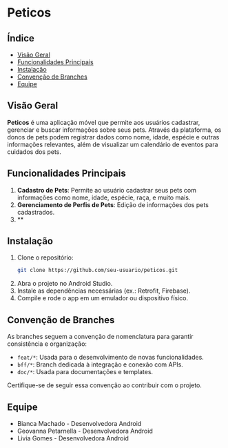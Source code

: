 # Peticos

## Índice
- [Visão Geral](#visão-geral)
- [Funcionalidades Principais](#funcionalidades-principais)
- [Instalação](#instalação)
- [Convenção de Branches](#convenção-de-branches)
- [Equipe](#equipe)

## Visão Geral
**Peticos** é uma aplicação móvel que permite aos usuários cadastrar, gerenciar e buscar informações sobre seus pets. Através da plataforma, os donos de pets podem registrar dados como nome, idade, espécie e outras informações relevantes, além de visualizar um calendário de eventos para cuidados dos pets.

## Funcionalidades Principais
1. **Cadastro de Pets**: Permite ao usuário cadastrar seus pets com informações como nome, idade, espécie, raça, e muito mais.
2. **Gerenciamento de Perfis de Pets**: Edição de informações dos pets cadastrados.
3. **
## Instalação
1. Clone o repositório:
   ```bash
   git clone https://github.com/seu-usuario/peticos.git
2. Abra o projeto no Android Studio.
3. Instale as dependências necessárias (ex.: Retrofit, Firebase).
4. Compile e rode o app em um emulador ou dispositivo físico.

## Convenção de Branches
As branches seguem a convenção de nomenclatura para garantir consistência e organização:

- `feat/*`: Usada para o desenvolvimento de novas funcionalidades.
- `bff/*`: Branch dedicada à integração e conexão com APIs.
- `doc/*`: Usada para documentações e templates.

Certifique-se de seguir essa convenção ao contribuir com o projeto.

## Equipe
- Bianca Machado - Desenvolvedora Android
- Geovanna Petarnella - Desenvolvedora Android
- Livia Gomes - Desenvolvedora Android
